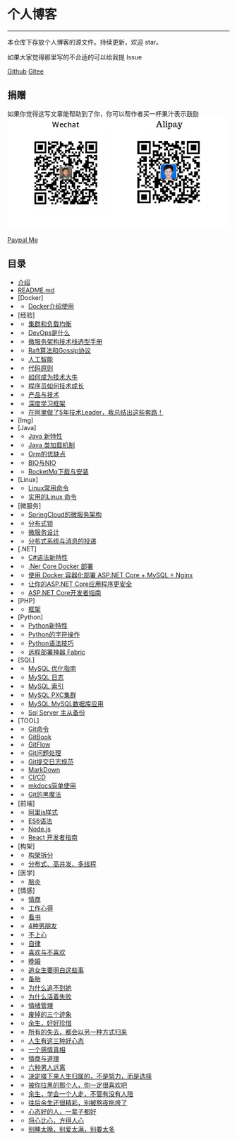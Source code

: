 # 个人博客

---
本仓库下存放个人博客的源文件。持续更新，欢迎 star。

如果大家觉得那里写的不合适的可以给我提 Issue

[Github](https://github.com/burningmyself)
[Gitee](https://gitee.com/yangfubing)

## 捐赠

如果你觉得这写文章能帮助到了你，你可以帮作者买一杯果汁表示鼓励
![pay](docs/img/pay.png)

[Paypal Me](https://paypal.me/yangfubing)

## 目录

* [介绍](docs/index.md)
* [README.md](README.md)
* [Docker]
* * [Docker介绍使用](docs/docker/docker.md)
* [经验]
* * [集群和负载均衡](docs/exp/cl.md)
* * [DevOps是什么](docs/exp/devops.md)  
* * [微服务架构技术栈选型手册](docs/exp/micro-service.md)  
* * [Raft算法和Gossip协议](docs/exp/raft-gossip.md)
* * [人工智能](docs/exp/ai.md)
* * [代码原则](docs/exp/code-principle.md)
* * [如何成为技术大牛](docs/exp/techbig.md)
* * [程序员如何技术成长](docs/exp/learnweetout.md)
* * [产品与技术](docs/exp/pt.md)
* * [深度学习框架](docs/exp/four_deep_learning.md)
* * [在阿里做了5年技术Leader，我总结出这些套路！](docs/exp/tl.md)
* [Img]
* [Java]
* * [Java 新特性](docs/java/feature.md)
* * [Java 类加载机制](docs/java/load-class.md)
* * [Orm的优缺点](docs/java/orm.md)
* * [BIO与NIO](docs/java/bio-nio.md)
* * [RocketMq下载与安装](docs/java/rocketmq/rmq-1.md)
* [Linux]
* * [Linux常用命令](docs/linux/often.md)
* * [实用的Linux 命令](docs/linux/ope.md)
* [微服务]
* * [SpringCloud的微服务架构](docs/micro/spring-cloud.md)
* * [分布式锁](docs/micro/fbs-lock.md)
* * [微服务设计](docs/micro/design.md)
* * [分布式系统与消息的投递](docs/micro/distrimsg.md)
* [.NET]
* * [C#语法新特性](docs/net/c_sharp.md)
* * [.Ner Core Docker 部署](docs/net/c_docker.md)
* * [使用 Docker 容器化部署 ASP.NET Core + MySQL + Nginx](docs/net/c_mysql_nginx.md)
* * [让你的ASP.NET Core应用程序更安全](docs/net/c_core_safety.md)
* * [ASP.NET Core开发者指南](docs/net/c_core_study_route.md)
* [PHP]
* * [框架](docs/php/kj.md)
* [Python]
* * [Python新特性](docs/python/feature.md)
* * [Python的字符操作](docs/python/str_joint.md)
* * [Python语法技巧](docs/python/syntax_rule.md)
* * [远程部署神器 Fabric](docs/python/fabric.md)
* [SQL]
* * [MySQL 优化指南](docs/sql/mysql_yh.md)
* * [MySQL 日志](docs/sql/mysql_log.md)
* * [MySQL 索引](docs/sql/mysql_index.md)
* * [MySQL PXC集群](docs/sql/mysql_pxc.md)
* * [MySQL MySQL数据库应用](docs/sql/mysql_use.md)
* * [Sql Server 主从备份](docs/sql/sql_server_master.md)
* [TOOL]
* * [Git命令](docs/tool/git.md)
* * [GitBook](docs/tool/gitbook.md)
* * [GitFlow](docs/tool/gitflow.md)
* * [Git问题处理](docs/tool/gitquestion.md)
* * [Git提交日志规范](docs/tool/gitcmr.md)
* * [MarkDown](docs/tool/markdown.md)
* * [CI/CD](docs/tool/cicd.md)
* * [mkdocs简单使用](docs/tool/mkdocs.md)
* * [Git的黑魔法](docs/tool/gitsutdy.md)
* [前端]
* * [阿里js样式](docs/web/ali_js_style.md)
* * [ES6语法](docs/web/es6.md)
* * [Node.js](docs/web/node.js.md)
* * [React 开发者指南](docs/web/react.md)
* [构架]
* * [构架拆分](docs/framework/split.md)
* * [分布式、高并发、多线程](docs/framework/fgb.md)
* [医学]
* * [脑炎](docs/doctor/ae.md)
* [情感]
* * [情商](docs/emotion/eq.md)
* * [工作心得](docs/emotion/workheard.md)
* * [看书](docs/emotion/lookbook.md)
* * [4种男朋友](docs/emotion/fmf.md)
* * [不上心](docs/emotion/notheart.md)
* * [自律](docs/emotion/selfdiscipline.md)
* * [喜欢与不喜欢](docs/emotion/notlike.md)
* * [晚婚](docs/emotion/latemarry.md)
* * [追女生要明白这些事](docs/emotion/understand.md)
* * [备胎](docs/emotion/backup.md)
* * [为什么追不到她](docs/emotion/chase.md)
* * [为什么活着失败](docs/emotion/livefail.md)
* * [情绪管理](docs/emotion/emotion.md)
* * [废掉的三个迹象](docs/emotion/abolish.md)
* * [余生，好好珍惜](docs/emotion/uptime.md)
* * [所有的失去，都会以另一种方式归来](docs/emotion/losecome.md)
* * [人生有这三种好心态](docs/emotion/threeheart.md)
* * [一个感情真相](docs/emotion/onelike.md)
* * [情商与道理](docs/emotion/notruch.md)
* * [六种男人远离](docs/emotion/smf.md)
* * [决定接下来人生归属的，不是努力，而是选择](docs/emotion/select.md)
* * [被你拉黑的那个人，你一定很喜欢吧](docs/emotion/nolike.md)
* * [余生，学会一个人走，不管有没有人陪](docs/emotion/onepath.md)
* * [往后余生还很精彩，别被熬夜拖垮了](docs/emotion/twopath.md)
* * [心态好的人，一辈子都好](docs/emotion/lifetime.md)
* * [将心比心，方得人心](docs/emotion/hearttoheart.md)
* * [别睡太晚，别爱太满，别要太多](docs/emotion/ttt.md)